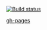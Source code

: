 [![Build status](https://ci.appveyor.com/api/projects/status/a4em5dqoadthn882?svg=true)](https://ci.appveyor.com/project/Sergl82/ra-router-menu)

[gh-pages](https://sergl82.github.io/ra-router-menu/)
